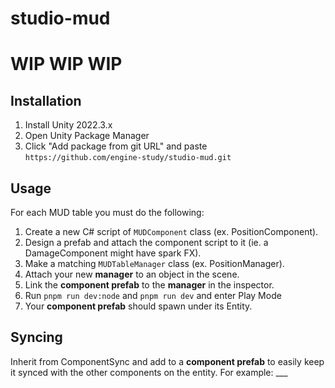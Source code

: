 # studio-mud

# WIP WIP WIP

## Installation 
1. Install Unity 2022.3.x
2. Open Unity Package Manager
3. Click "Add package from git URL" and paste `https://github.com/engine-study/studio-mud.git`

## Usage

For each MUD table you must do the following:

1. Create a new C# script of `MUDComponent` class (ex. PositionComponent).
2. Design a prefab and attach the component script to it (ie. a DamageComponent might have spark FX).
3. Make a matching `MUDTableManager` class (ex. PositionManager).
4. Attach your new **manager** to an object in the scene.
5. Link the **component prefab** to the **manager** in the inspector.
6. Run `pnpm run dev:node` and `pnpm run dev` and enter Play Mode
8. Your **component prefab** should spawn under its Entity.

## Syncing

Inherit from ComponentSync and add to a **component prefab** to easily keep it synced with the other components on the entity.
For example: ___

